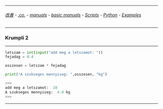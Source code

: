 
---

###### [改善](https://github.com/ttltrk/0C/blob/master/README.MD) - [.co.](https://github.com/ttltrk/PRG/blob/master/CODING.MD) - [manuals](https://github.com/ttltrk/PRG/blob/master/MAN.MD) - [basic manuals](https://github.com/ttltrk/PRG/blob/master/MANUALS.MD) - [Scripts](https://github.com/ttltrk/PRG/blob/master/PY/DOC/SC/SC.MD) - [Python](https://github.com/ttltrk/PRG/blob/master/PY/DOC/OPYM/OPYM.MD) - [Examples](https://github.com/ttltrk/PRG/blob/master/PY/DOC/OPYM/999_EXAMPLES/EXAM.MD)

---

### Krumpli 2

---

```python
letszam = int(input("add meg a letszamot: "))
fejadag = 0.4

osszesen = letszam * fejadag

print("A szukseges mennyiseg: ",osszesen, "kg")

>>>
add meg a letszamot:  10
A szukseges mennyiseg:  4.0 kg
>>>
```

---
